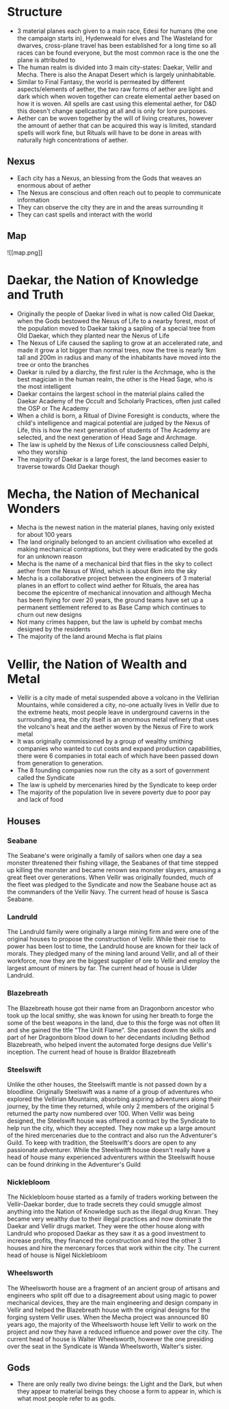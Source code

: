 # Structure
- 3 material planes each given to a main race, Edesi for humans (the one the campaign starts in), Hydenweald for elves and The Wasteland for dwarves, cross-plane travel has been established for a long time so all races can be found everyone, but the most common race is the one the plane is attributed to
- The human realm is divided into 3 main city-states: Daekar, Vellir and Mecha. There is also the Anapat Desert which is largely uninhabitable.
- Similar to Final Fantasy, the world is permeated by different aspects/elements of aether, the two raw forms of aether are light and dark which when woven together can create elemental aether based on how it is woven. All spells are cast using this elemental aether, for D&D this doesn't change spellcasting at all and is only for lore purposes.
- Aether can be woven together by the will of living creatures, however the amount of aether that can be acquired this way is limited, standard spells will work fine, but Rituals will have to be done in areas with naturally high concentrations of aether.

## Nexus
- Each city has a Nexus, an blessing from the Gods that weaves an enormous about of aether
- The Nexus are conscious and often reach out to people to communicate information
- They can observe the city they are in and the areas surrounding it
- They can cast spells and interact with the world

## Map
![[map.png]]

# Daekar, the Nation of Knowledge and Truth
- Originally the people of Daekar lived in what is now called Old Daekar, when the Gods bestowed the Nexus of Life to a nearby forest, most of the population moved to Daekar taking a sapling of a special tree from Old Daekar, which they planted near the Nexus of Life
- The Nexus of Life caused the sapling to grow at an accelerated rate, and made it grow a lot bigger than normal trees, now the tree is nearly 1km tall and 200m in radius and many of the inhabitants have moved into the tree or onto the branches
- Daekar is ruled by a diarchy, the first ruler is the Archmage, who is the best magician in the human realm, the other is the Head Sage, who is the most intelligent
- Daekar contains the largest school in the material plains called the Daekar Academy of the Occult and Scholarly Practices, often just called the OSP or The Academy
- When a child is born, a Ritual of Divine Foresight is conducts, where the child's intelligence and magical potential are judged by the Nexus of Life, this is how the next generation of students of The Academy are selected, and the next generation of Head Sage and Archmage.
- The law is upheld by the Nexus of Life consciousness called Delphi, who they worship
- The majority of Daekar is a large forest, the land becomes easier to traverse towards Old Daekar though

# Mecha, the Nation of Mechanical Wonders
- Mecha is the newest nation in the material planes, having only existed for about 100 years
- The land originally belonged to an ancient civilisation who excelled at making mechanical contraptions, but they were eradicated by the gods for an unknown reason
- Mecha is the name of a mechanical bird that flies in the sky to collect aether from the Nexus of Wind, which is about 6km into the sky
- Mecha is a collaborative project between the engineers of 3 material planes in an effort to collect wind aether for Rituals, the area has become the epicentre of mechanical innovation and although Mecha has been flying for over 20 years, the ground teams have set up a permanent settlement refered to as Base Camp which continues to churn out new designs
- Not many crimes happen, but the law is upheld by combat mechs designed by the residents
- The majority of the land around Mecha is flat plains

# Vellir, the Nation of Wealth and Metal
- Vellir is a city made of metal suspended above a volcano in the Vellirian Mountains, while considered a city, no-one actually lives in Vellir due to the extreme heats, most people leave in underground caverns in the surrounding area, the city itself is an enormous metal refinery that uses the volcano's heat and the aether woven by the Nexus of Fire to work metal
- It was originally commissioned by a group of wealthy smithing companies who wanted to cut costs and expand production capabilities, there were 6 companies in total each of which have been passed down from generation to generation.
- The 8 founding companies now run the city as a sort of government called the Syndicate
- The law is upheld by mercenaries hired by the Syndicate to keep order
- The majority of the population live in severe poverty due to poor pay and lack of food

## Houses
### Seabane
The Seabane's were originally a family of sailors when one day a sea monster threatened their fishing village, the Seabanes of that time stepped up killing the monster and became renown sea monster slayers, amassing a great fleet over generations. When Vellir was originally founded, much of the fleet was pledged to the Syndicate and now the Seabane house act as the commanders of the Vellir Navy. The current head of house is Sasca Seabane.

### Landruld
The Landruld family were originally a large mining firm and were one of the original houses to propose the construction of Vellir. While their rise to power has been lost to time, the Landruld house are known for their lack of morals. They pledged many of the mining land around Vellir, and all of their workforce, now they are the biggest supplier of ore to Vellir and employ the largest amount of miners by far. The current head of house is Ulder Landruld.

### Blazebreath
The Blazebreath house got their name from an Dragonborn ancestor who took up the local smithy, she was known for using her breath to forge the some of the best weapons in the land, due to this the forge was not often lit and she gained the title "The Unlit Flame". She passed down the skills and part of her Dragonborn blood down to her decendants including Bethod Blazebreath, who helped invent the automated forge designs due Vellir's inception. The current head of house is Braldor Blazebreath

### Steelswift
Unlike the other houses, the Steelswift mantle is not passed down by a bloodline. Originally Steelswift was a name of a group of adventures who explored the Vellirian Mountains, absorbing aspiring adventurers along their journey, by the time they returned, while only 2 members of the original 5 returned the party now numbered over 100. When Vellir was being designed, the Steelswift house was offered a contract by the Syndicate to help run the city, which they accepted. They now make up a large amount of the hired mercenaries due to the contract and also run the Adventurer's Guild. To keep with tradition, the Steelswift's doors are open to any passionate adventurer. While the Steelswitft house doesn't really have a head of house many experienced adventurers within the Steelswift house can be found drinking in the Adventurer's Guild

### Nicklebloom
The Nicklebloom house started as a family of traders working between the Vellir-Daekar border, due to trade secrets they could smuggle almost anything into the Nation of Knowledge such as the illegal drug Knran. They became very wealthy due to their illegal practices and now dominate the Daekar and Vellir drugs market. They were the other house along with Landruld who proposed Daekar as they saw it as a good investment to increase profits, they financed the construction and hired the other 3 houses and hire the mercenary forces that work within the city. The current head of house is Nigel Nicklebloom

### Wheelsworth
The Wheelsworth house are a fragment of an ancient group of artisans and engineers who split off due to a disagreement about using magic to power mechanical devices, they are the main engineering and design company in Vellir and helped the Blazebreath house with the original designs for the forging system Vellir uses. When the Mecha project was announced 80 years ago, the majority of the Wheelsworth house left Vellir to work on the project and now they have a reduced influence and power over the city. The current head of house is Walter Wheelsworth, however the one presiding over the seat in the Syndicate is Wanda Wheelsworth, Walter's sister. 


## Gods
- There are only really two divine beings: the Light and the Dark, but when they appear to material beings they choose a form to appear in, which is what most people refer to as gods.